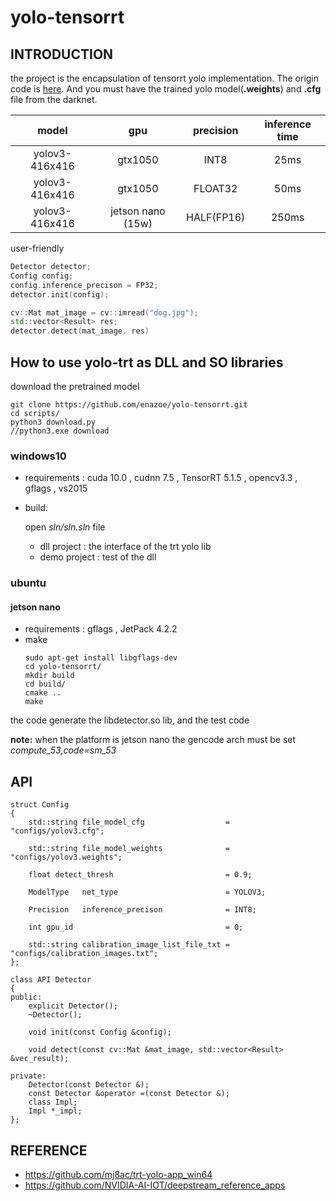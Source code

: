 # yolo-tensorrt

## INTRODUCTION

the project is the encapsulation  of tensorrt yolo implementation. The origin code is [here](https://github.com/mj8ac/trt-yolo-app_win64). And you must have the trained yolo model(__.weights__) and __.cfg__ file from the darknet.

|  model   | gpu  |precision|inference time|
|  :----:  | :----:  |:---:|:--:|
| yolov3-416x416  | gtx1050 |INT8|25ms|
| yolov3-416x416  | gtx1050 |FLOAT32|50ms|
| yolov3-416x416  | jetson nano (15w) |HALF(FP16)|250ms|

user-friendly

```c++
Detector detector;
Config config;
config.inference_precison = FP32;
detector.init(config);

cv::Mat mat_image = cv::imread("dog.jpg");
std::vector<Result> res;
detector.detect(mat_image, res)
```

## How to use yolo-trt as DLL and SO libraries

download the pretrained model 

```
git clone https://github.com/enazoe/yolo-tensorrt.git
cd scripts/
python3 download.py
//python3.exe download
```

### windows10

- requirements : cuda 10.0 , cudnn 7.5 , TensorRT 5.1.5 , opencv3.3 , gflags , vs2015
- build:
    
    open _sln/sln.sln_ file 
    - dll project : the interface of the trt yolo lib
    - demo project : test of the dll

### ubuntu

#### jetson nano 
- requirements : gflags , JetPack 4.2.2
- make
    ```
    sudo apt-get install libgflags-dev
    cd yolo-tensorrt/
    mkdir build
    cd build/
    cmake ..
    make
    ```
the code generate the libdetector.so lib, and the test code


__note:__ when the platform is jetson nano the gencode arch must be set _compute_53,code=sm_53_

## API

```
struct Config
{
	std::string file_model_cfg					= "configs/yolov3.cfg";

	std::string file_model_weights				= "configs/yolov3.weights";

	float detect_thresh							= 0.9;

	ModelType	net_type						= YOLOV3;

	Precision	inference_precison				= INT8;
	
	int	gpu_id									= 0;

	std::string calibration_image_list_file_txt = "configs/calibration_images.txt";
};

class API Detector
{
public:
	explicit Detector();
	~Detector();

	void init(const Config &config);

	void detect(const cv::Mat &mat_image, std::vector<Result> &vec_result);

private:
	Detector(const Detector &);
	const Detector &operator =(const Detector &);
	class Impl;
	Impl *_impl;
};
```

## REFERENCE

- https://github.com/mj8ac/trt-yolo-app_win64
- https://github.com/NVIDIA-AI-IOT/deepstream_reference_apps